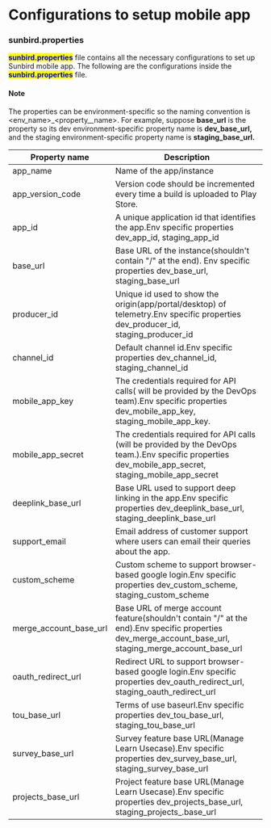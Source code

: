 # Configurations to setup mobile app

### sunbird.properties

<mark style="color:blue;">**sunbird.properties**</mark> file contains all the necessary configurations to set up Sunbird mobile app. The following are the configurations inside the <mark style="color:blue;">**sunbird.properties**</mark> file.

#### Note

The properties can be environment-specific so the naming convention is \<env\_name>_\<property\__name>. For example, suppose **base\_url** is the property so its dev environment-specific property name is **dev\_base\_url,** and the staging environment-specific property name is **staging\_base\_url.**

| Property name             | Description                                                                                                                                                    |
| ------------------------- | -------------------------------------------------------------------------------------------------------------------------------------------------------------- |
| app\_name                 | Name of the app/instance                                                                                                                                       |
| app\_version\_code        | Version code should be incremented every time a build is uploaded to Play Store.                                                                               |
| app\_id                   | A unique application id that identifies the app.Env specific properties dev\_app\_id, staging\_app\_id                                                         |
| base\_url                 | Base URL of the instance(shouldn't contain "/" at the end). Env specific properties dev\_base\_url, staging\_base\_url                                         |
| producer\_id              | Unique id used to show the origin(app/portal/desktop) of telemetry.Env specific properties dev\_producer\_id, staging\_producer\_id                            |
| channel\_id               | Default channel id.Env specific properties dev\_channel\_id, staging\_channel\_id                                                                              |
| mobile\_app\_key          | The credentials required for API calls( will be provided by the DevOps team).Env specific properties dev\_mobile\_app\_key, staging\_mobile\_app\_key.         |
| mobile\_app\_secret       | The credentials required for API calls (will be provided by the DevOps team.).Env specific properties dev\_mobile\_app\_secret, staging\_mobile\_app\_secret   |
| deeplink\_base\_url       | Base URL used to support deep linking in the app.Env specific properties dev\_deeplink\_base\_url, staging\_deeplink\_base\_url                                |
| support\_email            | Email address of customer support where users can email their queries about the app.                                                                           |
| custom\_scheme            | Custom scheme to support browser-based google login.Env specific properties dev\_custom\_scheme, staging\_custom\_scheme                                       |
| merge\_account\_base\_url | Base URL of merge account feature(shouldn't contain "/" at the end).Env specific properties dev\_merge\_account\_base\_url, staging\_merge\_account\_base\_url |
| oauth\_redirect\_url      | Redirect URL to support browser-based google login.Env specific properties dev\_oauth\_redirect\_url, staging\_oauth\_redirect\_url                            |
| tou\_base\_url            | Terms of use baseurl.Env specific properties dev\_tou\_base\_url, staging\_tou\_base\_url                                                                      |
| survey\_base\_url         | Survey feature base URL(Manage Learn Usecase).Env specific properties dev\_survey\_base\_url, staging\_survey\_base\_url                                       |
| projects\_base\_url       | Project feature base URL(Manage Learn Usecase).Env specific properties dev\_projects\_base\_url, staging\_projects\_.base\_url                                 |

